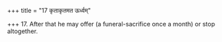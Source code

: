 +++
title = "17 कृताकृतमत ऊर्ध्वम्"

+++
17. After that he may offer (a funeral-sacrifice once a month) or stop altogether.
